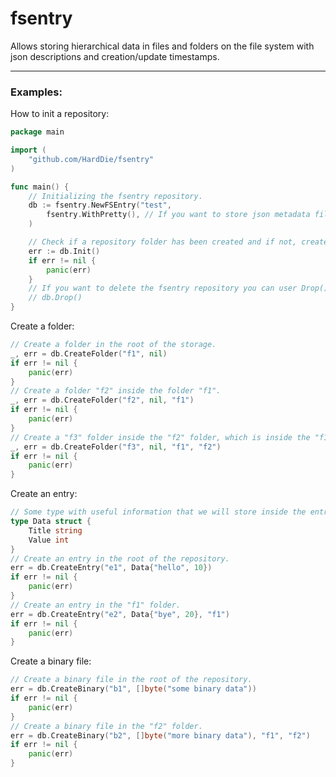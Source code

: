 # fsentry

Allows storing hierarchical data in files and folders on the file system with json descriptions and creation/update timestamps.

---
### Examples:

How to init a repository:
```go
package main

import (
	"github.com/HardDie/fsentry"
)

func main() {
	// Initializing the fsentry repository.
	db := fsentry.NewFSEntry("test",
		fsentry.WithPretty(), // If you want to store json metadata files in a pretty format.
	)

	// Check if a repository folder has been created and if not, create one.
	err := db.Init()
	if err != nil {
		panic(err)
	}
	// If you want to delete the fsentry repository you can user Drop() method.
	// db.Drop()
}
```

Create a folder:
```go
// Create a folder in the root of the storage.
_, err = db.CreateFolder("f1", nil)
if err != nil {
	panic(err)
}
// Create a folder "f2" inside the folder "f1".
_, err = db.CreateFolder("f2", nil, "f1")
if err != nil {
	panic(err)
}
// Create a "f3" folder inside the "f2" folder, which is inside the "f1" folder.
_, err = db.CreateFolder("f3", nil, "f1", "f2")
if err != nil {
	panic(err)
}
```

Create an entry:
```go
// Some type with useful information that we will store inside the entry.
type Data struct {
	Title string
	Value int
}
// Create an entry in the root of the repository.
err = db.CreateEntry("e1", Data{"hello", 10})
if err != nil {
	panic(err)
}
// Create an entry in the "f1" folder.
err = db.CreateEntry("e2", Data{"bye", 20}, "f1")
if err != nil {
	panic(err)
}
```

Create a binary file:
```go
// Create a binary file in the root of the repository.
err = db.CreateBinary("b1", []byte("some binary data"))
if err != nil {
	panic(err)
}
// Create a binary file in the "f2" folder.
err = db.CreateBinary("b2", []byte("more binary data"), "f1", "f2")
if err != nil {
	panic(err)
}
```